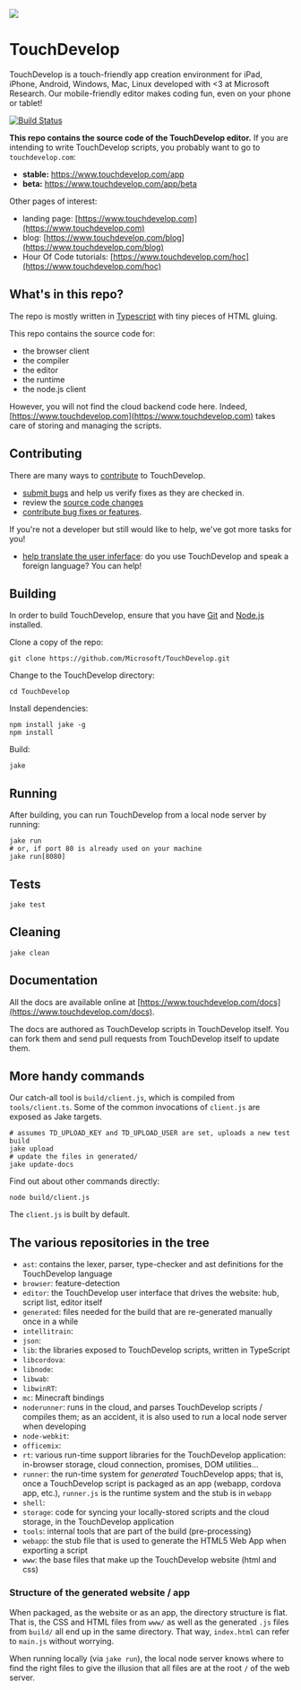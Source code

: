 ![](https://az31353.vo.msecnd.net/c04/uxoj.png)
# TouchDevelop

TouchDevelop is a touch-friendly app creation environment for iPad, iPhone,
Android, Windows, Mac, Linux developed with <3 at Microsoft Research. Our
mobile-friendly editor makes coding fun, even on your phone or tablet!

[![Build Status](https://magnum.travis-ci.com/Microsoft/TouchDevelop.svg?token=xmP93nU7s938rQtURxVz&branch=master)](https://magnum.travis-ci.com/Microsoft/TouchDevelop)

**This repo contains the source code of the TouchDevelop editor.** If you are
intending to write TouchDevelop scripts, you probably want to go to
`touchdevelop.com`:
* **stable:** https://www.touchdevelop.com/app
* **beta:** https://www.touchdevelop.com/app/beta

Other pages of interest:
* landing page: [https://www.touchdevelop.com](https://www.touchdevelop.com)
* blog: [https://www.touchdevelop.com/blog](https://www.touchdevelop.com/blog)
* Hour Of Code tutorials: [https://www.touchdevelop.com/hoc](https://www.touchdevelop.com/hoc)

## What's in this repo?

The repo is mostly written in [Typescript](http://www.typescriptlang.org/) with tiny pieces
of HTML gluing.

This repo contains the source code for:
* the browser client
 * the compiler
 * the editor
 * the runtime
* the node.js client

However, you will not find the cloud backend code here. Indeed,
[https://www.touchdevelop.com](https://www.touchdevelop.com) takes care of
storing and managing the scripts.

## Contributing

There are many ways to [contribute](https://github.com/Microsoft/TouchDevelop/blob/master/CONTRIBUTING.md) to TouchDevelop.

* [submit bugs](https://github.com/Microsoft/TouchDevelop/issues) and help us verify fixes as they are checked in.
* review the [source code changes](https://github.com/Microsoft/TouchDevelop/pulls)
* [contribute bug fixes or features](https://github.com/Microsoft/TouchDevelop/blob/master/CONTRIBUTING.md).

If you're not a developer but still would like to help, we've got more tasks for you!

* [help translate the user inferface](https://touchdeveloptranslator.azurewebsites.net): do you use TouchDevelop and speak a foreign language? You can help!

## Building

In order to build TouchDevelop, ensure that you have [Git](http://git-scm.com/downloads) and [Node.js](http://nodejs.org/) installed.

Clone a copy of the repo:

    git clone https://github.com/Microsoft/TouchDevelop.git

Change to the TouchDevelop directory:

    cd TouchDevelop

Install dependencies:

    npm install jake -g
    npm install

Build:

    jake

## Running

After building, you can run TouchDevelop from a local node server by running:

    jake run
    # or, if port 80 is already used on your machine
    jake run[8080]

## Tests

    jake test

## Cleaning

    jake clean

## Documentation

All the docs are available online at
[https://www.touchdevelop.com/docs](https://www.touchdevelop.com/docs).

The docs are authored as TouchDevelop scripts in TouchDevelop itself. You can
fork them and send pull requests from TouchDevelop itself to update them.

## More handy commands

Our catch-all tool is `build/client.js`, which is compiled from
`tools/client.ts`. Some of the common invocations of `client.js` are
exposed as Jake targets.

    # assumes TD_UPLOAD_KEY and TD_UPLOAD_USER are set, uploads a new test build
    jake upload
    # update the files in generated/
    jake update-docs

Find out about other commands directly:

    node build/client.js

The `client.js` is built by default.

## The various repositories in the tree

* `ast`: contains the lexer, parser, type-checker and ast definitions for the
  TouchDevelop language
* `browser`: feature-detection
* `editor`: the TouchDevelop user interface that drives the website: hub, script
  list, editor itself
* `generated`: files needed for the build that are re-generated manually once in
  a while
* `intellitrain`:
* `json`:
* `lib`: the libraries exposed to TouchDevelop scripts, written in TypeScript
* `libcordova`:
* `libnode`:
* `libwab`:
* `libwinRT`:
* `mc`: Minecraft bindings
* `noderunner`: runs in the cloud, and parses TouchDevelop scripts / compiles
  them; as an accident, it is also used to run a local node server when
  developing
* `node-webkit`:
* `officemix`:
* `rt`: various run-time support libraries for the TouchDevelop application:
  in-browser storage, cloud connection, promises, DOM utilities...
* `runner`: the run-time system for *generated* TouchDevelop apps; that is, once
  a TouchDevelop script is packaged as an app (webapp, cordova app, etc.),
  `runner.js` is the runtime system and the stub is in `webapp`
* `shell`:
* `storage`: code for syncing your locally-stored scripts and the cloud storage,
  in the TouchDevelop application
* `tools`: internal tools that are part of the build (pre-processing)
* `webapp`: the stub file that is used to generate the HTML5 Web App when
  exporting a script
* `www`: the base files that make up the TouchDevelop website (html and css)

### Structure of the generated website / app

When packaged, as the website or as an app, the directory structure is flat.
That is, the CSS and HTML files from `www/` as well as the generated `.js` files
from `build/` all end up in the same directory. That way, `index.html` can refer
to `main.js` without worrying.

When running locally (via `jake run`), the local node server knows where to find
the right files to give the illusion that all files are at the root `/` of the
web server.
